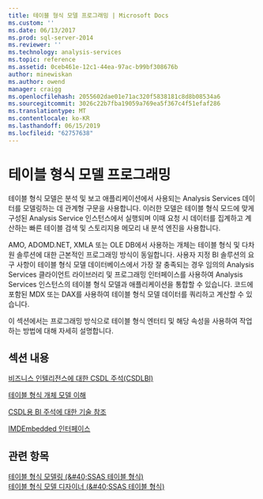 ```yaml
---
title: 테이블 형식 모델 프로그래밍 | Microsoft Docs
ms.custom: ''
ms.date: 06/13/2017
ms.prod: sql-server-2014
ms.reviewer: ''
ms.technology: analysis-services
ms.topic: reference
ms.assetid: 0ceb461e-12c1-44ea-97ac-b99bf308676b
author: minewiskan
ms.author: owend
manager: craigg
ms.openlocfilehash: 2055602dae01e71ac320f5838181c8d8b08534a6
ms.sourcegitcommit: 3026c22b7fba19059a769ea5f367c4f51efaf286
ms.translationtype: MT
ms.contentlocale: ko-KR
ms.lasthandoff: 06/15/2019
ms.locfileid: "62757638"
---
```

# <a name="tabular-model-programming"></a>테이블 형식 모델 프로그래밍
  테이블 형식 모델은 분석 및 보고 애플리케이션에서 사용되는 Analysis Services 데이터를 모델링하는 데 관계형 구문을 사용합니다. 이러한 모델은 테이블 형식 모드에 맞게 구성된 Analysis Service 인스턴스에서 실행되며 이때 요청 시 데이터를 집계하고 계산하는 빠른 테이블 검색 및 스토리지용 메모리 내 분석 엔진을 사용합니다.  
  
 AMO, ADOMD.NET, XMLA 또는 OLE DB에서 사용하는 개체는 테이블 형식 및 다차원 솔루션에 대한 근본적인 프로그래밍 방식이 동일합니다. 사용자 지정 BI 솔루션의 요구 사항이 테이블 형식 모델 데이터베이스에서 가장 잘 충족되는 경우 임의의 Analysis Services 클라이언트 라이브러리 및 프로그래밍 인터페이스를 사용하여 Analysis Services 인스턴스의 테이블 형식 모델과 애플리케이션을 통합할 수 있습니다. 코드에 포함된 MDX 또는 DAX를 사용하여 테이블 형식 모델 데이터를 쿼리하고 계산할 수 있습니다.  
  
 이 섹션에서는 프로그래밍 방식으로 테이블 형식 엔터티 및 해당 속성을 사용하여 작업하는 방법에 대해 자세히 설명합니다.  
  
## <a name="in-this-section"></a>섹션 내용  
 [비즈니스 인텔리전스에 대한 CSDL 주석&#40;CSDLBI&#41;](https://docs.microsoft.com/bi-reference/csdl/csdl-annotations-for-business-intelligence-csdlbi)  
  
 [테이블 형식 개체 모델 이해](representation/understanding-tabular-object-model-at-levels-1050-through-1103.md)  
  
 [CSDL용 BI 주석에 대한 기술 참조](https://docs.microsoft.com/bi-reference/csdl/technical-reference-for-bi-annotations-to-csdl)  
  
 [IMDEmbedded 인터페이스](imdembeddeddata-interface.md)  
  
## <a name="see-also"></a>관련 항목  
 [테이블 형식 모델링 &#40;&AMP;#40;SSAS 테이블 형식&#41;](../tabular-models/tabular-models-ssas.md)   
 [테이블 형식 모델 디자이너 &#40;&AMP;#40;SSAS 테이블 형식&#41;](../tabular-model-designer-ssas-tabular.md)  
  
  
